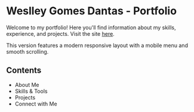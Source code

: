 # Weslley Gomes Dantas - Portfolio

Welcome to my portfolio! Here you'll find information about my skills, experience, and projects. Visit the site [here](https://wslgs.github.io).

This version features a modern responsive layout with a mobile menu and smooth scrolling.

## Contents

- About Me
- Skills & Tools
- Projects
- Connect with Me

